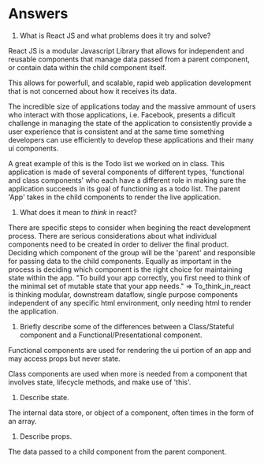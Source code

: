 # Answers

1.  What is React JS and what problems does it try and solve?

React JS is a modular Javascript Library that allows for independent and reusable components that manage data passed from a parent component, or contain data within the child component itself. 

This allows for powerfull, and scalable, rapid web application development that is not concerned about how it receives its data. 

The incredible size of applications today and the massive ammount of users who interact with those applications, i.e. Facebook, presents a dificult challenge in managing the state of the application to consistently provide a user experience that is consistent and at the same time something developers can use efficiently to develop these applications and their many ui components. 

A great example of this is the Todo list we worked on in class. This application is made of several components of different types, 'functional and class components' who each have a different role in making sure the application succeeds in its goal of functioning as a todo list. The parent 'App' takes in the child components to render the live application. 

1.  What does it mean to _think_ in react?

There are specific steps to consider when begining the react development process. 
There are serious considerations about what individual components need to be created in order to deliver the final product. 
Deciding which component of the group will be the 'parent' and responsible for passing data to the child components. 
Equally as important in the process is deciding which component is the right choice for maintaining state within the app.
"To build your app correctly, you first need to think of the minimal set of mutable state that your app needs." => To_think_in_react is thinking modular, downstream dataflow, single purpose components independent of any specific html environment, only needing html to render the application. 

1.  Briefly describe some of the differences between a Class/Stateful component and a Functional/Presentational component.

Functional components are used for rendering the ui portion of an app and may access props but never state. 

Class components are used when more is needed from a component that involves state, lifecycle methods, and make use of 'this'. 

1.  Describe state.

The internal data store, or object of a component, often times in the form of an array. 

1.  Describe props.

The data passed to a child component from the parent component. 